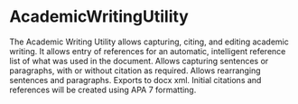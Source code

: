 # AcademicWritingUtility
The Academic Writing Utility allows capturing, citing, and editing academic writing. It allows entry of references for an automatic, intelligent reference list of what was used in the document. Allows capturing sentences or paragraphs, with or without citation as required. Allows rearranging sentences and paragraphs. Exports to docx xml. Initial citations and references will be created using APA 7 formatting.
